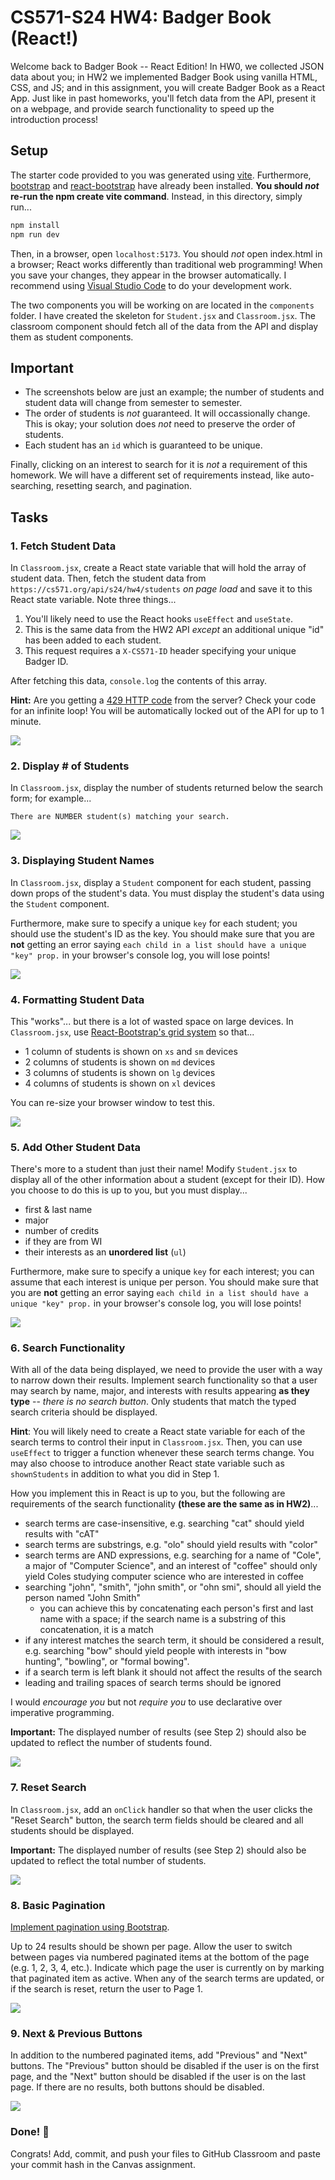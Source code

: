 # CS571-S24 HW4: Badger Book (React!)

Welcome back to Badger Book -- React Edition! In HW0, we collected JSON data about you; in HW2 we implemented Badger Book using vanilla HTML, CSS, and JS; and in this assignment, you will create Badger Book as a React App. Just like in past homeworks, you'll fetch data from the API, present it on a webpage, and provide search functionality to speed up the introduction process!

## Setup

The starter code provided to you was generated using [vite](https://vitejs.dev/guide/). Furthermore, [bootstrap](https://www.npmjs.com/package/bootstrap) and [react-bootstrap](https://www.npmjs.com/package/react-bootstrap) have already been installed. **You should *not* re-run the  npm create vite command**. Instead, in this directory, simply run...

```bash
npm install
npm run dev
```

Then, in a browser, open `localhost:5173`. You should *not* open index.html in a browser; React works differently than traditional web programming! When you save your changes, they appear in the browser automatically. I recommend using [Visual Studio Code](https://code.visualstudio.com/) to do your development work.

The two components you will be working on are located in the `components` folder. I have created the skeleton for `Student.jsx` and `Classroom.jsx`. The classroom component should fetch all of the data from the API and display them as student components.

## Important
 - The screenshots below are just an example; the number of students and student data will change from semester to semester.
 - The order of students is *not* guaranteed. It will occassionally change. This is okay; your solution does *not* need to preserve the order of students.
 - Each student has an `id` which is guaranteed to be unique.

Finally, clicking on an interest to search for it is *not* a requirement of this homework. We will have a different set of requirements instead, like auto-searching, resetting search, and pagination.

## Tasks

### 1. Fetch Student Data

In `Classroom.jsx`, create a React state variable that will hold the array of student data. Then, fetch the student data from `https://cs571.org/api/s24/hw4/students` *on page load* and save it to this React state variable. Note three things...
 1. You'll likely need to use the React hooks `useEffect` and `useState`.
 2. This is the same data from the HW2 API *except* an additional unique "id" has been added to each student.
 3. This request requires a `X-CS571-ID` header specifying your unique Badger ID.
 
After fetching this data, `console.log` the contents of this array.

**Hint:** Are you getting a [429 HTTP code](https://developer.mozilla.org/en-US/docs/Web/HTTP/Status/429) from the server? Check your code for an infinite loop! You will be automatically locked out of the API for up to 1 minute.

![](_figures/step1.png)

### 2. Display # of Students

In `Classroom.jsx`, display the number of students returned below the search form; for example...

```
There are NUMBER student(s) matching your search.
```

![](_figures/step2.png)

### 3. Displaying Student Names

In `Classroom.jsx`, display a `Student` component for each student, passing down props of the student's data. You must display the student's data using the `Student` component.

Furthermore, make sure to specify a unique `key` for each student; you should use the student's ID as the key. You should make sure that you are **not** getting an error saying `each child in a list should have a unique "key" prop.` in your browser's console log, you will lose points!

![](_figures/step3.png)

### 4. Formatting Student Data

This "works"... but there is a lot of wasted space on large devices. In `Classroom.jsx`, use [React-Bootstrap's grid system](https://react-bootstrap.github.io/layout/grid/) so that...
 - 1 column of students is shown on `xs` and `sm` devices
 - 2 columns of students is shown on `md` devices
 - 3 columns of students is shown on `lg` devices
 - 4 columns of students is shown on `xl` devices

You can re-size your browser window to test this.

![](_figures/step4.png)

### 5. Add Other Student Data

There's more to a student than just their name! Modify `Student.jsx` to display all of the other information about a student (except for their ID). How you choose to do this is up to you, but you must display...
 - first & last name
 - major
 - number of credits
 - if they are from WI
 - their interests as an **unordered list** (`ul`)


Furthermore, make sure to specify a unique `key` for each interest; you can assume that each interest is unique per person. You should make sure that you are **not** getting an error saying `each child in a list should have a unique "key" prop.` in your browser's console log, you will lose points!

![](_figures/step5.png)

### 6. Search Functionality

With all of the data being displayed, we need to provide the user with a way to narrow down their results. Implement search functionality so that a user may search by name, major, and interests with results appearing **as they type**  -- *there is no search button*. Only students that match the typed search criteria should be displayed.

**Hint**: You will likely need to create a React state variable for each of the search terms to control their input in `Classroom.jsx`. Then, you can use `useEffect` to trigger a function whenever these search terms change. You may also choose to introduce another React state variable such as `shownStudents` in addition to what you did in Step 1.

How you implement this in React is up to you, but the following are requirements of the search functionality **(these are the same as in HW2)**...
 - search terms are case-insensitive, e.g. searching "cat" should yield results with "cAT"
 - search terms are substrings, e.g. "olo" should yield results with "color"
 - search terms are AND expressions, e.g. searching for a name of "Cole", a major of "Computer Science", and an interest of "coffee" should only yield Coles studying computer science who are interested in coffee
 - searching "john", "smith", "john smith", or "ohn smi", should all yield the person named "John Smith"
   - you can achieve this by concatenating each person's first and last name with a space; if the search name is a substring of this concatenation, it is a match
 - if any interest matches the search term, it should be considered a result, e.g. searching "bow" should yield people with interests in "bow hunting", "bowling", or "formal bowing".
 - if a search term is left blank it should not affect the results of the search
 - leading and trailing spaces of search terms should be ignored


I would *encourage you* but not *require you* to use declarative over imperative programming.

**Important:** The displayed number of results (see Step 2) should also be updated to reflect the number of students found.

![](_figures/step6.png)

### 7. Reset Search

In `Classroom.jsx`, add an `onClick` handler so that when the user clicks the "Reset Search" button, the search term fields should be cleared and all students should be displayed.

**Important:** The displayed number of results (see Step 2) should also be updated to reflect the total number of students.

![](_figures/step7.png)

### 8. Basic Pagination

[Implement pagination using Bootstrap](https://react-bootstrap.netlify.app/docs/components/pagination/).

Up to 24 results should be shown per page. Allow the user to switch between pages via numbered paginated items at the bottom of the page (e.g. 1, 2, 3, 4, etc.). Indicate which page the user is currently on by marking that paginated item as active. When any of the search terms are updated, or if the search is reset, return the user to Page 1.

![](_figures/step8.png)

### 9. Next & Previous Buttons

In addition to the numbered paginated items, add "Previous" and "Next" buttons. The "Previous" button should be disabled if the user is on the first page, and the "Next" button should be disabled if the user is on the last page. If there are no results, both buttons should be disabled.

![](_figures/step9.png)

### Done! 🥳

Congrats! Add, commit, and push your files to GitHub Classroom and paste your commit hash in the Canvas assignment.
